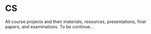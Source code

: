 # CS
All course projects and their materials, resources, presentations, final papers, and examinations.
To be continue...
